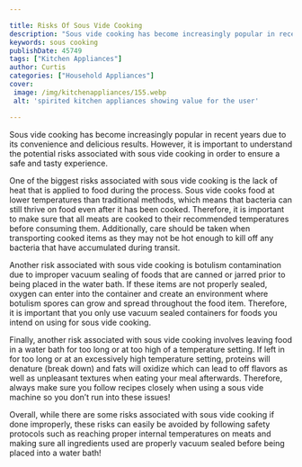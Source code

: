 ```yaml
---

title: Risks Of Sous Vide Cooking
description: "Sous vide cooking has become increasingly popular in recent years due to its convenience and delicious results. However, it is imp...keep going and find out"
keywords: sous cooking
publishDate: 45749
tags: ["Kitchen Appliances"]
author: Curtis
categories: ["Household Appliances"]
cover: 
 image: /img/kitchenappliances/155.webp
 alt: 'spirited kitchen appliances showing value for the user'

---
```


Sous vide cooking has become increasingly popular in recent years due to its convenience and delicious results. However, it is important to understand the potential risks associated with sous vide cooking in order to ensure a safe and tasty experience.

One of the biggest risks associated with sous vide cooking is the lack of heat that is applied to food during the process. Sous vide cooks food at lower temperatures than traditional methods, which means that bacteria can still thrive on food even after it has been cooked. Therefore, it is important to make sure that all meats are cooked to their recommended temperatures before consuming them. Additionally, care should be taken when transporting cooked items as they may not be hot enough to kill off any bacteria that have accumulated during transit. 

Another risk associated with sous vide cooking is botulism contamination due to improper vacuum sealing of foods that are canned or jarred prior to being placed in the water bath. If these items are not properly sealed, oxygen can enter into the container and create an environment where botulism spores can grow and spread throughout the food item. Therefore, it is important that you only use vacuum sealed containers for foods you intend on using for sous vide cooking. 

Finally, another risk associated with sous vide cooking involves leaving food in a water bath for too long or at too high of a temperature setting. If left in for too long or at an excessively high temperature setting, proteins will denature (break down) and fats will oxidize which can lead to off flavors as well as unpleasant textures when eating your meal afterwards. Therefore, always make sure you follow recipes closely when using a sous vide machine so you don’t run into these issues! 

Overall, while there are some risks associated with sous vide cooking if done improperly, these risks can easily be avoided by following safety protocols such as reaching proper internal temperatures on meats and making sure all ingredients used are properly vacuum sealed before being placed into a water bath!
